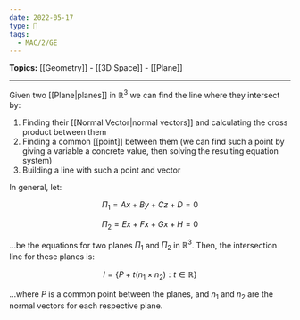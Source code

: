 ```yaml
---
date: 2022-05-17
type: 🧠
tags:
  - MAC/2/GE
---
```


**Topics:** [[Geometry]] - [[3D Space]] - [[Plane]]

---

Given two [[Plane|planes]] in $\mathbb{R}^3$ we can find the line where they intersect by:

1. Finding their [[Normal Vector|normal vectors]] and calculating the cross product between them
2. Finding a common [[point]] between them (we can find such a point by giving a variable a concrete value, then solving the resulting equation system)
3. Building a line with such a point and vector

In general, let:

$$
\Pi_1 = Ax + By + Cz + D = 0
$$

$$
\Pi_2 = Ex + Fx + Gx + H = 0
$$

…be the equations for two planes $\Pi_1$ and $\Pi_2$ in $\mathbb{R}^3$. Then, the intersection line for these planes is:

$$
l = \{ P + t(n_1 \times n_2) : t \in \mathbb{R} \}
$$

…where $P$ is a common point between the planes, and $n_1$ and $n_2$ are the normal vectors for each respective plane.
